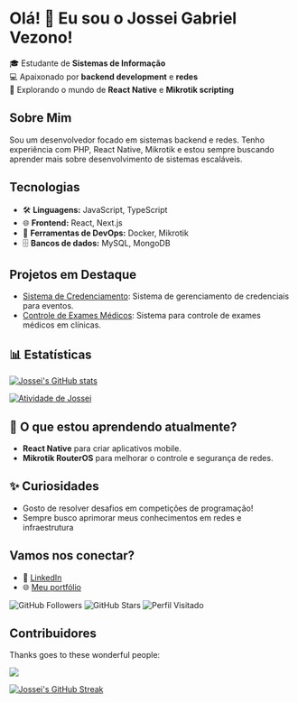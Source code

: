 # Olá! 👋 Eu sou o Jossei Gabriel Vezono!

🎓 Estudante de **Sistemas de Informação**  
💻 Apaixonado por **backend development** e **redes**  
🚀 Explorando o mundo de **React Native** e **Mikrotik scripting**

## Sobre Mim

Sou um desenvolvedor focado em sistemas backend e redes. Tenho experiência com PHP, React Native, Mikrotik e estou sempre buscando aprender mais sobre desenvolvimento de sistemas escaláveis.

## Tecnologias

- 🛠 **Linguagens:** JavaScript, TypeScript
- 🌐 **Frontend:** React, Next.js
- 🔧 **Ferramentas de DevOps:** Docker, Mikrotik
- 🗄️ **Bancos de dados:** MySQL, MongoDB

## Projetos em Destaque

- [Sistema de Credenciamento](https://github.com/usuario/projeto1): Sistema de gerenciamento de credenciais para eventos.
- [Controle de Exames Médicos](https://github.com/usuario/projeto2): Sistema para controle de exames médicos em clínicas.

## 📊 Estatísticas

[![Jossei's GitHub stats](https://github-readme-stats.vercel.app/api?username=seu-usuario&show_icons=true&theme=radical)](https://github.com/JGVezono)

[![Atividade de Jossei](https://activity-graph.herokuapp.com/graph?username=seu-usuario&theme=react-dark)](https://github.com/JGVezono)

## 🌱 O que estou aprendendo atualmente?

- **React Native** para criar aplicativos mobile.
- **Mikrotik RouterOS** para melhorar o controle e segurança de redes.

## ✨ Curiosidades

- Gosto de resolver desafios em competições de programação!
- Sempre busco aprimorar meus conhecimentos em redes e infraestrutura

## Vamos nos conectar?

- 💼 [LinkedIn](https://www.linkedin.com/in/username)
- 🌐 [Meu portfólio](https://meu-portfolio.com)

![GitHub Followers](https://img.shields.io/github/followers/seu-usuario?label=Followers)
![GitHub Stars](https://img.shields.io/github/stars/seu-usuario?label=Stars)
![Perfil Visitado](https://visitor-badge.glitch.me/badge?page_id=JGVezono)

## Contribuidores

Thanks goes to these wonderful people:

[![](https://img.shields.io/badge/all_contributors-1-orange.svg)](#)

[![Jossei's GitHub Streak](https://github-readme-streak-stats.herokuapp.com/?user=JGVezono&theme=radical)](https://github.com/JGVezono)
